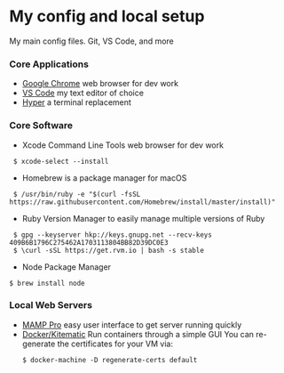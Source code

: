 # My config and local setup
My main config files. Git, VS Code, and more

### Core Applications
 * [Google Chrome](https://www.google.com/chrome) web browser for dev work
 * [VS Code](http://code.visualstudio.com/) my text editor of choice
 * [Hyper](https://hyper.is) a terminal replacement
 
### Core Software
 * Xcode Command Line Tools web browser for dev work 
 
 ```shell
  $ xcode-select --install
 ```
 * Homebrew is a package manager for macOS
 ```shell
  $ /usr/bin/ruby -e "$(curl -fsSL https://raw.githubusercontent.com/Homebrew/install/master/install)"
 ```
 
 * Ruby Version Manager to easily manage multiple versions of Ruby
 ```shell
  $ gpg --keyserver hkp://keys.gnupg.net --recv-keys 409B6B1796C275462A1703113804BB82D39DC0E3
  $ \curl -sSL https://get.rvm.io | bash -s stable
 ```
 
 * Node Package Manager
 ```shell
 $ brew install node
 ```
### Local Web Servers
 * [MAMP Pro](https://www.mamp.info/en/) easy user interface to get server running quickly
 * [Docker/Kitematic](https://kitematic.com) Run containers through a simple GUI
   You can re-generate the certificates for your VM via:
   ```shell
   $ docker-machine -D regenerate-certs default
   ```
